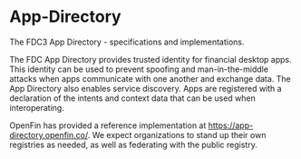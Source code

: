 # App-Directory
The FDC3 App Directory - specifications and implementations.

The FDC App Directory provides trusted identity for financial desktop apps. This identity can be used to prevent spoofing and man-in-the-middle attacks when apps communicate with one another and exchange data. The App Directory also enables service discovery.  Apps are registered with a declaration of the intents and context data that can be used when interoperating.

OpenFin has provided a reference implementation at https://app-directory.openfin.co/.  We expect organizations to stand up their own registries as needed, as well as federating with the public registry.
